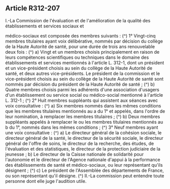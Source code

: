 ## Article R312-207

I.-La Commission de l'évaluation et de l'amélioration de la qualité des établissements et services sociaux et

médico-sociaux est composée des membres suivants : (^)
1° Vingt-cinq membres titulaires ayant voix délibérative, nommés par décision du collège de la Haute
Autorité de santé, pour une durée de trois ans renouvelable deux fois : (^)
a) Vingt et un membres choisis principalement en raison de leurs compétences scientifiques ou techniques
dans le domaine des établissements et services mentionnés à l'article L. 312-1, dont un président et un
vice-président choisis au sein du collège de la Haute Autorité de santé, et deux autres vice-présidents. Le
président de la commission et le vice-président choisis au sein du collège de la Haute Autorité de santé sont
nommés par décision du président de la Haute Autorité de santé ; (^)
b) Quatre membres choisis parmi les adhérents d'une association d'usagers d'un établissement ou service
social ou médico-social mentionné à l'article L. 312-1 ; (^)
2° Huit membres suppléants qui assistent aux séances avec voix consultative : (^)
a) Six membres nommés dans les mêmes conditions que les membres titulaires mentionnés au a du 1° et
appelés, dans l'ordre de leur nomination, à remplacer les membres titulaires ; (^)
b) Deux membres suppléants appelés à remplacer le ou les membres titulaires mentionnés au b du 1°,
nommés dans les mêmes conditions ; (^)
3° Neuf membres ayant une voix consultative : (^)
a) Le directeur général de la cohésion sociale, le directeur général de la santé, le directeur de la sécurité
sociale, le directeur général de l'offre de soins, le directeur de la recherche, des études, de l'évaluation et des
statistiques, le directeur de la protection judiciaire de la jeunesse ;
b) Le directeur de la Caisse nationale de solidarité pour l'autonomie et le directeur de l'Agence nationale
d'appui à la performance des établissements de santé et médico-sociaux, ou leur représentant qu'ils
désignent ; (^)
c) Le président de l'Assemblée des départements de France, ou son représentant qu'il désigne. (^)
II.-La commission peut entendre toute personne dont elle juge l'audition utile.

